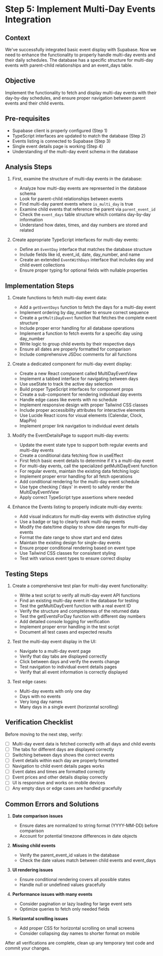 # Step 5: Implement Multi-Day Events Integration

## Context
We've successfully integrated basic event display with Supabase. Now we need to enhance the functionality to properly handle multi-day events and their daily schedules. The database has a specific structure for multi-day events with parent-child relationships and an event_days table.

## Objective
Implement the functionality to fetch and display multi-day events with their day-by-day schedules, and ensure proper navigation between parent events and their child events.

## Pre-requisites
- Supabase client is properly configured (Step 1)
- TypeScript interfaces are updated to match the database (Step 2)
- Events listing is connected to Supabase (Step 3)
- Single event details page is working (Step 4)
- Understanding of the multi-day event schema in the database

## Analysis Steps

1. First, examine the structure of multi-day events in the database:
   - Analyze how multi-day events are represented in the database schema
   - Look for parent-child relationships between events
   - Find multi-day parent events where `is_multi_day` is true
   - Examine child events that reference the parent via `parent_event_id`
   - Check the `event_days` table structure which contains day-by-day information
   - Understand how dates, times, and day numbers are stored and related

2. Create appropriate TypeScript interfaces for multi-day events:
   - Define an `EventDay` interface that matches the database structure
   - Include fields like id, event_id, date, day_number, and name
   - Create an extended `EventWithDays` interface that includes day and child event collections
   - Ensure proper typing for optional fields with nullable properties

## Implementation Steps

1. Create functions to fetch multi-day event data:
   - Add a `getEventDays` function to fetch the days for a multi-day event
   - Implement ordering by day_number to ensure correct sequence
   - Create a `getMultiDayEvent` function that fetches the complete event structure
   - Include proper error handling for all database operations
   - Implement a function to fetch events for a specific day using day_number
   - Write logic to group child events by their respective days
   - Ensure all dates are properly formatted for comparison
   - Include comprehensive JSDoc comments for all functions

2. Create a dedicated component for multi-day event display:
   - Create a new React component called MultiDayEventView
   - Implement a tabbed interface for navigating between days
   - Use useState to track the active day selection
   - Build proper TypeScript interfaces for component props
   - Create a sub-component for rendering individual day events
   - Handle edge cases like events with no schedule
   - Implement responsive design with proper Tailwind CSS classes
   - Include proper accessibility attributes for interactive elements
   - Use Lucide React icons for visual elements (Calendar, Clock, MapPin)
   - Implement proper link navigation to individual event details

3. Modify the EventDetailsPage to support multi-day events:
   - Update the event state type to support both regular events and multi-day events
   - Create a conditional data fetching flow in useEffect
   - First fetch basic event details to determine if it's a multi-day event
   - For multi-day events, call the specialized getMultiDayEvent function
   - For regular events, maintain the existing data fetching logic
   - Implement proper error handling for all fetch operations
   - Add conditional rendering for the multi-day event schedule
   - Use type checking ('days' in event) to safely render the MultiDayEventView
   - Apply correct TypeScript type assertions where needed

4. Enhance the Events listing to properly indicate multi-day events:
   - Add visual indicators for multi-day events with distinctive styling
   - Use a badge or tag to clearly mark multi-day events
   - Modify the date/time display to show date ranges for multi-day events
   - Format the date range to show start and end dates
   - Maintain the existing design for single-day events
   - Ensure proper conditional rendering based on event type
   - Use Tailwind CSS classes for consistent styling
   - Test with various event types to ensure correct display

## Testing Steps

1. Create a comprehensive test plan for multi-day event functionality:
   - Write a test script to verify all multi-day event API functions
   - Find an existing multi-day event in the database for testing
   - Test the getMultiDayEvent function with a real event ID
   - Verify the structure and completeness of the returned data
   - Test the getEventsForDay function with different day numbers
   - Add detailed console logging for verification
   - Implement proper error handling in the test script
   - Document all test cases and expected results

2. Test the multi-day event display in the UI:
   - Navigate to a multi-day event page
   - Verify that day tabs are displayed correctly
   - Click between days and verify the events change
   - Test navigation to individual event details pages
   - Verify that all event information is correctly displayed

3. Test edge cases:
   - Multi-day events with only one day
   - Days with no events
   - Very long day names
   - Many days in a single event (horizontal scrolling)

## Verification Checklist

Before moving to the next step, verify:

- [ ] Multi-day event data is fetched correctly with all days and child events
- [ ] The tabs for different days are displayed correctly
- [ ] Switching between days shows the correct events
- [ ] Event details within each day are properly formatted
- [ ] Navigation to child event details pages works
- [ ] Event dates and times are formatted correctly
- [ ] Event prices and other details display correctly
- [ ] UI is responsive and works on mobile devices
- [ ] Any empty days or edge cases are handled gracefully

## Common Errors and Solutions

1. **Date comparison issues**
   - Ensure dates are normalized to string format (YYYY-MM-DD) before comparison
   - Account for potential timezone differences in date objects

2. **Missing child events**
   - Verify the parent_event_id values in the database
   - Check the date values match between child events and event_days

3. **UI rendering issues**
   - Ensure conditional rendering covers all possible states
   - Handle null or undefined values gracefully

4. **Performance issues with many events**
   - Consider pagination or lazy loading for large event sets
   - Optimize queries to fetch only needed fields

5. **Horizontal scrolling issues**
   - Add proper CSS for horizontal scrolling on small screens
   - Consider collapsing day names to shorter format on mobile

After all verifications are complete, clean up any temporary test code and commit your changes.
